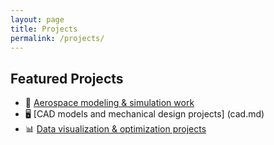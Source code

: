 ```yaml
---
layout: page
title: Projects
permalink: /projects/
---
```


## Featured Projects
- 🚀 [Aerospace modeling & simulation work](https://github.com/yourusername/aerospace-sim)  
- 🖥️ [CAD models and mechanical design projects] (cad.md)
- 📊 [Data visualization & optimization projects](https://github.com/yourusername/data-viz)  

